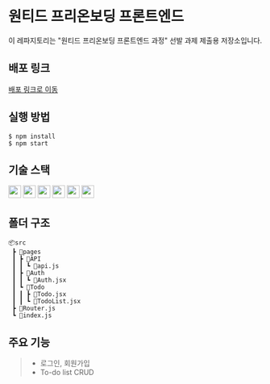 # 원티드 프리온보딩 프론트엔드

이 레파지토리는 "원티드 프리온보딩 프론트엔드 과정" 선발 과제 제출용 저장소입니다.

## 배포 링크

<a href="https://forest-6.github.io/wanted-pre-onboarding-frontend/">배포 링크로 이동</a>

## 실행 방법

```
$ npm install
$ npm start
```



## 기술 스택
<div>
<img src="https://img.shields.io/badge/HTML-E34F26?style=flat-square&logo=html5&logoColor=white" height="25px" />
<img src="https://img.shields.io/badge/CSS-blue?style=flat-square&logo=css3&logoColor=white"height="25px"/>
<img src="https://img.shields.io/badge/JavaScript-FFCA28?style=flat-square&logo=javascript&logoColor=white"height="25px"/>
<img src="https://img.shields.io/badge/React-58c3cc?style=flat-square&logo=React&logoColor=white"height="25px"/>
<img src="https://img.shields.io/badge/React Router-red?style=flat-square&logo=React-Router&logoColor=white"height="25px"/>
<img src="https://img.shields.io/badge/styled components-DB7093?style=flat-square&logo=styledcomponents&logoColor=white"height="25px"/>
</div>


## 폴더 구조

```
📦src
 ┣ 📂pages
 ┃ ┣ 📂API
 ┃ ┃ ┗ 📜api.js
 ┃ ┣ 📂Auth
 ┃ ┃ ┗ 📜Auth.jsx
 ┃ ┗ 📂Todo
 ┃ ┃ ┣ 📜Todo.jsx
 ┃ ┃ ┗ 📜TodoList.jsx
 ┣ 📜Router.js
 ┗ 📜index.js
```

## 주요 기능

> - 로그인, 회원가입
> - To-do list CRUD
